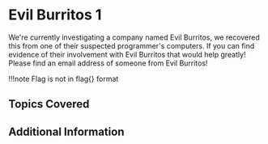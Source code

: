 # Evil Burritos 1

We're currently investigating a company named Evil Burritos, we recovered this from one of their suspected programmer's computers. If you can find evidence of their involvement with Evil Burritos that would help greatly! Please find an email address of someone from Evil Burritos! 

!!!note
    Flag is not in flag{} format

## Topics Covered

## Additional Information
